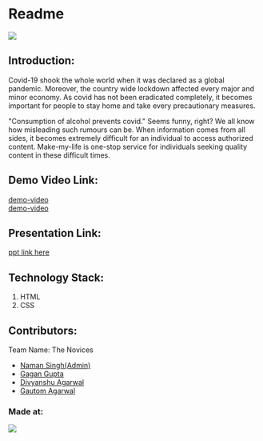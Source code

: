 Readme
======

[![](http://bit.ly/BuiltAtHack36)](https://hack36.com)

Introduction:
-------------

Covid-19 shook the whole world when it was declared as a global
pandemic. Moreover, the country wide lockdown affected every major and
minor economy. As covid has not been eradicated completely, it becomes
important for people to stay home and take every precautionary measures.



"Consumption of alcohol prevents covid." Seems funny, right? We all know
how misleading such rumours can be. When information comes from all
sides, it becomes extremely difficult for an individual to access
authorized content. Make-my-life is one-stop service for individuals
seeking quality content in these difficult times.

Demo Video Link:
----------------

[demo-video](https://drive.google.com/file/d/18mlZ-ipeBQsMTCaxr4sZukt1MFW-njIT/view?usp=sharing)
<br>
[demo-video](https://drive.google.com/file/d/12oacWEkhRFGrlAh5z6NcRcFR92yg29f0/view?usp=sharing)

Presentation Link:
------------------

[ppt link
here](https://drive.google.com/file/d/1V4FOt87SevLQ2pOAXzaTIHUv8d0Z_IJl/view?usp=sharing)

Technology Stack:
-----------------

1.  HTML
2.  CSS

Contributors:
-------------

Team Name: The Novices

-   [Naman Singh(Admin)](https://github.com/namansingh10)
-   [Gagan Gupta](https://github.com/Gagan1729-droid)
-   [Divyanshu Agarwal](https://github.com/divyanshu0210)
-   [Gautom Agarwal](https://github.com/gautom5987)

### Made at:

[![](http://bit.ly/BuiltAtHack36)](https://hack36.com)
